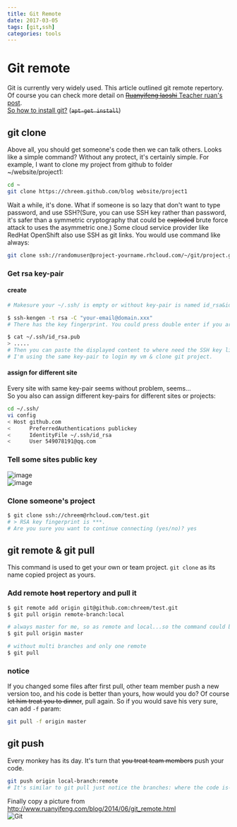 ```yaml
---
title: Git Remote
date: 2017-03-05
tags: [git,ssh]
categories: tools
---
```

# Git remote

Git is currently very widely used. This article outlined git remote repertory. Of course you can check more detail on [~~Ruanyifeng laoshi~~ Teacher ruan's post](http://www.ruanyifeng.com/blog/2014/06/git_remote.html).  
[So how to install git?](https://www.baidu.com) (~~`apt-get install`~~)

## git clone

Above all, you should get someone's code then we can talk others. Looks like a simple command? Without any protect, it's certainly simple. For example, I want to clone my project from github to folder ~/website/project1:

```bash
cd ~
git clone https://chreem.github.com/blog website/project1
```

Wait a while, it's done. What if someone is so lazy that don't want to type password, and use SSH?(Sure, you can use SSH key rather than password, it's safer than a symmetric cryptography that could be ~~exploded~~ brute force attack to uses the asymmetric one.)  Some cloud service provider like RedHat OpenShift also use SSH as git links. You would use command like always:

```bash
git clone ssh://randomuser@project-yourname.rhcloud.com/~/git/project.git/
```

<!-- more -->

### Get rsa key-pair

#### create

```bash
# Makesure your ~/.ssh/ is empty or without key-pair is named id_rsa&id_rsa.pub

$ ssh-kengen -t rsa -C "your-email@domain.xxx"
# There has the key fingerprint. You could press double enter if you are lazy enough like me.

$ cat ~/.ssh/id_rsa.pub
> .....
# Then you can paste the displayed content to where need the SSH key like step 2. that not only git link site.
# I'm using the same key-pair to login my vm & clone git project.
```

#### assign for different site

Every site with same key-pair seems without problem, seems...  
So you also can assign different key-pairs for different sites or projects:  

```bash
cd ~/.ssh/
vi config
< Host github.com
<      PreferredAuthentications publickey
<      IdentityFile ~/.ssh/id_rsa
<      User 549078191@qq.com
```

### Tell some sites public key

![image](https://cloud.githubusercontent.com/assets/12951147/23585408/853bba0e-01b9-11e7-82cb-4b3689b03f03.png)  
![image](https://cloud.githubusercontent.com/assets/12951147/23585421/1c19a1fc-01ba-11e7-95e7-a9abd917b259.png)

### Clone someone's project

```bash
$ git clone ssh://chreem@rhcloud.com/test.git
# > RSA key fingerprint is ***.
# Are you sure you want to continue connecting (yes/no)? yes
```

## git remote & git pull

This command is used to get your own or team project. `git clone` as its name copied project as yours.

### Add remote ~~host~~ repertory and pull it

```bash
$ git remote add origin git@github.com:chreem/test.git
$ git pull origin remote-branch:local

# always master for me, so as remote and local...so the command could be:
$ git pull origin master

# without multi branches and only one remote
$ git pull
```

### notice

If you changed some files after first pull, other team member push a new version too, and his code is better than yours, how would you do? Of course ~~let him treat you to dinner~~, pull again.
So if you would save his very sure, can add `-f` param:

```bash
git pull -f origin master
```

## git push

Every monkey has its day. It's turn that ~~you treat team members~~ push your code.

```bash
git push origin local-branch:remote
# It's similar to git pull just notice the branches: where the code is--->where you want to put
```

Finally copy a picture from <http://www.ruanyifeng.com/blog/2014/06/git_remote.html>  
![Git](http://image.beekka.com/blog/2014/bg2014061202.jpg)